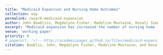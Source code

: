 ```yaml
---
title: "Medicaid Expansion and Nursing Home Outcomes"
collection: wip
permalink: /wip/6-medicaid-expansion
author: John Bowbliss, Megdalynn Fisher, Madeline Mustaine, Kosali Simon
excerpt: "Medicaid expansion has increased the number of nursing home (NH) residents (Ritter et al, Van Houtven et al) but there is a lack of research on individual level decisions and facilty level reactions. To expand this research base, we examine resident level data to determine how quickly Medicaid expansion leads to changes in the type of long-stay patients in NHs, and how that translates into changes in the characteristics of long-stay residents and NHs over time. We hypothesize that SMI populations under 65 will be the group that experiences the largest increase."
venue: 'working paper'
priority: 6
# paperurl: '<!---http://academicpages.github.io/files/medicaid-expansion.pdf --->'
citation: Bowblis, John, Megdalynn Fisher, Madeline Mustaine, and Kosali Simon. &quot;Medicaid Expansion and Nursing Home Outcomes&quot; <i>working paper</i>.
---
```

<!--- [Download paper here](http://academicpages.github.io/files/medicaid-expansion.pdf) --->
